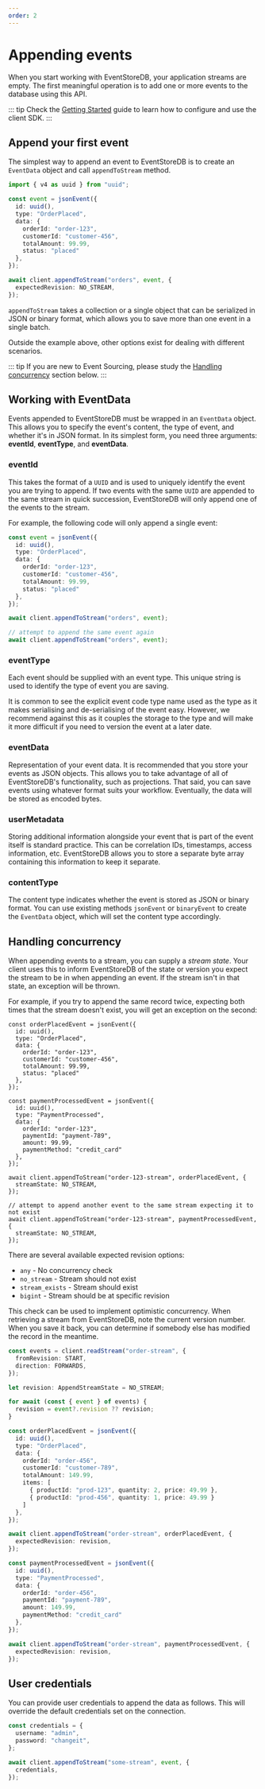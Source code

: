 ```yaml
---
order: 2
---
```


# Appending events

When you start working with EventStoreDB, your application streams are empty. The first meaningful operation is to add one or more events to the database using this API.

::: tip
Check the [Getting Started](getting-started.md) guide to learn how to configure and use the client SDK.
:::

## Append your first event

The simplest way to append an event to EventStoreDB is to create an `EventData` object and call `appendToStream` method.

```ts {32-43}
import { v4 as uuid } from "uuid";

const event = jsonEvent({
  id: uuid(),
  type: "OrderPlaced",
  data: {
    orderId: "order-123",
    customerId: "customer-456",
    totalAmount: 99.99,
    status: "placed"
  },
});

await client.appendToStream("orders", event, {
  expectedRevision: NO_STREAM,
});
```

`appendToStream` takes a collection or a single object that can be serialized in JSON or binary format, which allows you to save more than one event in a single batch.
 
Outside the example above, other options exist for dealing with different scenarios. 

::: tip
If you are new to Event Sourcing, please study the [Handling concurrency](#handling-concurrency) section below.
:::

## Working with EventData

Events appended to EventStoreDB must be wrapped in an `EventData` object. This allows you to specify the event's content, the type of event, and whether it's in JSON format. In its simplest form, you need three arguments: **eventId**, **eventType**, and **eventData**.

### eventId

This takes the format of a `UUID` and is used to uniquely identify the event you are trying to append. If two events with the same `UUID` are appended to the same stream in quick succession, EventStoreDB will only append one of the events to the stream. 

For example, the following code will only append a single event:

```ts
const event = jsonEvent({
  id: uuid(),
  type: "OrderPlaced",
  data: {
    orderId: "order-123",
    customerId: "customer-456",
    totalAmount: 99.99,
    status: "placed"
  },
});

await client.appendToStream("orders", event);

// attempt to append the same event again
await client.appendToStream("orders", event);
```

### eventType

Each event should be supplied with an event type. This unique string is used to identify the type of event you are saving. 

It is common to see the explicit event code type name used as the type as it makes serialising and de-serialising of the event easy. However, we recommend against this as it couples the storage to the type and will make it more difficult if you need to version the event at a later date.

### eventData

Representation of your event data. It is recommended that you store your events as JSON objects. This allows you to take advantage of all of EventStoreDB's functionality, such as projections. That said, you can save events using whatever format suits your workflow. Eventually, the data will be stored as encoded bytes.

### userMetadata

Storing additional information alongside your event that is part of the event itself is standard practice. This can be correlation IDs, timestamps, access information, etc. EventStoreDB allows you to store a separate byte array containing this information to keep it separate.

### contentType

The content type indicates whether the event is stored as JSON or binary format. You can use existing methods `jsonEvent` or `binaryEvent` to create the `EventData` object, which will set the content type accordingly.

## Handling concurrency

When appending events to a stream, you can supply a *stream state*. Your client uses this to inform EventStoreDB of the state or version you expect the stream to be in when appending an event. If the stream isn't in that state, an exception will be thrown. 

For example, if you try to append the same record twice, expecting both times that the stream doesn't exist, you will get an exception on the second:

```ts{28-30}
const orderPlacedEvent = jsonEvent({
  id: uuid(),
  type: "OrderPlaced",
  data: {
    orderId: "order-123",
    customerId: "customer-456",
    totalAmount: 99.99,
    status: "placed"
  },
});

const paymentProcessedEvent = jsonEvent({
  id: uuid(),
  type: "PaymentProcessed",
  data: {
    orderId: "order-123",
    paymentId: "payment-789",
    amount: 99.99,
    paymentMethod: "credit_card"
  },
});

await client.appendToStream("order-123-stream", orderPlacedEvent, {
  streamState: NO_STREAM,
});

// attempt to append another event to the same stream expecting it to not exist
await client.appendToStream("order-123-stream", paymentProcessedEvent, {
  streamState: NO_STREAM,
});
```

There are several available expected revision options: 
- `any` - No concurrency check
- `no_stream` - Stream should not exist
- `stream_exists` - Stream should exist
- `bigint` - Stream should be at specific revision

This check can be used to implement optimistic concurrency. When retrieving a
stream from EventStoreDB, note the current version number. When you save it back,
you can determine if somebody else has modified the record in the meantime.

```ts {6,9,26-28,41-43}
const events = client.readStream("order-stream", {
  fromRevision: START,
  direction: FORWARDS,
});

let revision: AppendStreamState = NO_STREAM;

for await (const { event } of events) {
  revision = event?.revision ?? revision;
}

const orderPlacedEvent = jsonEvent({
  id: uuid(),
  type: "OrderPlaced",
  data: {
    orderId: "order-456",
    customerId: "customer-789",
    totalAmount: 149.99,
    items: [
      { productId: "prod-123", quantity: 2, price: 49.99 },
      { productId: "prod-456", quantity: 1, price: 49.99 }
    ]
  },
});

await client.appendToStream("order-stream", orderPlacedEvent, {
  expectedRevision: revision,
});

const paymentProcessedEvent = jsonEvent({
  id: uuid(),
  type: "PaymentProcessed",
  data: {
    orderId: "order-456",
    paymentId: "payment-789",
    amount: 149.99,
    paymentMethod: "credit_card"
  },
});

await client.appendToStream("order-stream", paymentProcessedEvent, {
  expectedRevision: revision,
});
```

## User credentials

You can provide user credentials to append the data as follows. This will override the default credentials set on the connection.

```ts
const credentials = {
  username: "admin",
  password: "changeit",
};

await client.appendToStream("some-stream", event, {
  credentials,
});
```
